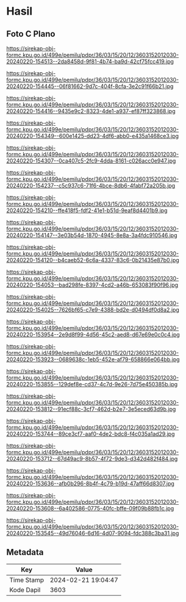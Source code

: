 # Hasil

## Foto C Plano

https://sirekap-obj-formc.kpu.go.id/499e/pemilu/pdpr/36/03/15/20/12/3603152012030-20240220-154513--2da8458d-9f81-4b74-ba9d-42cf75fcc419.jpg

https://sirekap-obj-formc.kpu.go.id/499e/pemilu/pdpr/36/03/15/20/12/3603152012030-20240220-154445--06f81662-9d7c-404f-8cfa-3e2c91f66b21.jpg

https://sirekap-obj-formc.kpu.go.id/499e/pemilu/pdpr/36/03/15/20/12/3603152012030-20240220-154416--9435e9c2-8323-4de1-a937-ef87ff323868.jpg

https://sirekap-obj-formc.kpu.go.id/499e/pemilu/pdpr/36/03/15/20/12/3603152012030-20240220-154349--600e1425-dd23-4df6-abb0-e435a1468ce3.jpg

https://sirekap-obj-formc.kpu.go.id/499e/pemilu/pdpr/36/03/15/20/12/3603152012030-20240220-154307--0ca407c5-2fc9-4dda-8161-c026acc0e947.jpg

https://sirekap-obj-formc.kpu.go.id/499e/pemilu/pdpr/36/03/15/20/12/3603152012030-20240220-154237--c5c937c6-71f6-4bce-8db6-4fabf72a205b.jpg

https://sirekap-obj-formc.kpu.go.id/499e/pemilu/pdpr/36/03/15/20/12/3603152012030-20240220-154210--ffe418f5-fdf2-41e1-b51d-9eaf8d4401b9.jpg

https://sirekap-obj-formc.kpu.go.id/499e/pemilu/pdpr/36/03/15/20/12/3603152012030-20240220-154147--3e03b54d-1870-4945-8e8a-3a4fdc910546.jpg

https://sirekap-obj-formc.kpu.go.id/499e/pemilu/pdpr/36/03/15/20/12/3603152012030-20240220-154120--b4caeb52-6c6a-4337-83c6-0b21435e87b0.jpg

https://sirekap-obj-formc.kpu.go.id/499e/pemilu/pdpr/36/03/15/20/12/3603152012030-20240220-154053--bad298fe-8397-4cd2-a46b-653083f90f96.jpg

https://sirekap-obj-formc.kpu.go.id/499e/pemilu/pdpr/36/03/15/20/12/3603152012030-20240220-154025--7626bf65-c7e9-4388-bd2e-d0494df0d8a2.jpg

https://sirekap-obj-formc.kpu.go.id/499e/pemilu/pdpr/36/03/15/20/12/3603152012030-20240220-153954--2e9d8f99-4d56-45c2-aed8-d67e69e0c0c4.jpg

https://sirekap-obj-formc.kpu.go.id/499e/pemilu/pdpr/36/03/15/20/12/3603152012030-20240220-153923--0689638c-1eb5-452e-af79-658866e064bb.jpg

https://sirekap-obj-formc.kpu.go.id/499e/pemilu/pdpr/36/03/15/20/12/3603152012030-20240220-153855--129def8e-cd37-4c7d-9e26-7d75e450385b.jpg

https://sirekap-obj-formc.kpu.go.id/499e/pemilu/pdpr/36/03/15/20/12/3603152012030-20240220-153812--91ecf88c-3cf7-462d-b2e7-3e5eced63d9b.jpg

https://sirekap-obj-formc.kpu.go.id/499e/pemilu/pdpr/36/03/15/20/12/3603152012030-20240220-153744--89ce3cf7-aaf0-4de2-bdc8-f4c035a1ad29.jpg

https://sirekap-obj-formc.kpu.go.id/499e/pemilu/pdpr/36/03/15/20/12/3603152012030-20240220-153712--67d49ac9-8b57-4f72-9de3-d342d482f484.jpg

https://sirekap-obj-formc.kpu.go.id/499e/pemilu/pdpr/36/03/15/20/12/3603152012030-20240220-153636--afb0b296-8b4f-4c79-b19d-47aff66d8307.jpg

https://sirekap-obj-formc.kpu.go.id/499e/pemilu/pdpr/36/03/15/20/12/3603152012030-20240220-153608--6a402586-0775-40fc-bffe-09f09b88fb1c.jpg

https://sirekap-obj-formc.kpu.go.id/499e/pemilu/pdpr/36/03/15/20/12/3603152012030-20240220-153545--49d76046-6d16-4d07-9094-fdc388c3ba31.jpg


## Metadata

| Key        | Value               |
| ---------- | ------------------- |
| Time Stamp | 2024-02-21 19:04:47 |
| Kode Dapil | 3603                |



